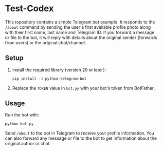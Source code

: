 # Test-Codex

This repository contains a simple Telegram bot example. It responds to the `/about` command by sending the user's first available profile photo along with their first name, last name and Telegram ID.
If you forward a message or file to the bot, it will reply with details about the original sender (forwards from users) or the original chat/channel.

## Setup

1. Install the required library (version 20 or later):
   ```bash
   pip install -U python-telegram-bot
   ```
2. Replace the `TOKEN` value in `bot.py` with your bot's token from BotFather.

## Usage

Run the bot with:
```bash
python bot.py
```

Send `/about` to the bot in Telegram to receive your profile information.
You can also forward any message or file to the bot to get information about the original author or chat.
